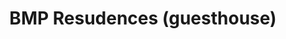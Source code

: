 ---
title: BMP Resudences (guesthouse)
category: blog
lat: 18.77661
lng: 98.99022
image: https://s3-us-west-2.amazonaws.com/travels2013/2014-01-10 02:20:58 PST.jpg
observation: 20140110022058PST
---